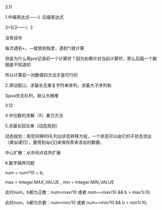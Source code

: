 3.11

1.中缀表达式——》后缀表达式

3+5/2——〉3

没有括号

每次遇到+，—就放到栈里，遇到*/就计算

但是为什么用pre记录前一个计算符？因为如果针对当前计算符，那么后面一个数据是不知道的

所以计算前一对数值的方法才是可行的

2.滑动窗口，求最长无重复字符串序列，求最大子序列和



3java优先队列，默认大根堆



3.12

4.中位数的求解（X）暴力方法

5.求最长回文串（动态规划）

动态规划：用空间换时间,列出状态转移方程，一个状态可以由它的子状态求出（类似递归），要用到dp[][]来保存原来求出的数据。

中心扩散：从中间点往外扩展

6.数字越界问题

num  = num*10 + b;

max = Integer.MAX_VALUE , min = Integer.MIN_VALUE

此时num，b都为正数：num>max/10  或者 num==max/10 && b > max%10;

此时num，b都为负数：num<min/10  或者 num==min/10 && b < min%10;

